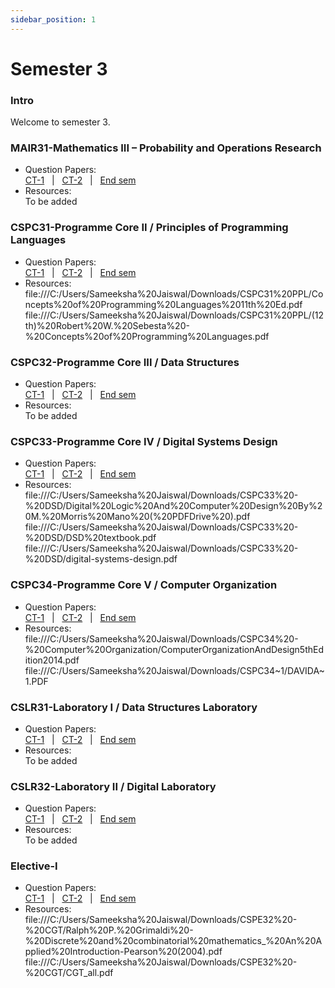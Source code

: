 ```yaml
---
sidebar_position: 1
---
```


# Semester 3

### Intro

Welcome to semester 3.

### MAIR31-Mathematics III – Probability and Operations Research

- Question Papers:<br/>
  [CT-1](https://www.google.com) &nbsp; | &nbsp;
  [CT-2](https://www.google.com) &nbsp; | &nbsp;
  [End sem](https://www.google.com)
- Resources:<br/>
  To be added

### CSPC31-Programme Core II / Principles of Programming Languages

- Question Papers:<br/>
  [CT-1](https://www.google.com) &nbsp; | &nbsp;
  [CT-2](https://www.google.com) &nbsp; | &nbsp;
  [End sem](https://www.google.com)
- Resources:<br/>
  file:///C:/Users/Sameeksha%20Jaiswal/Downloads/CSPC31%20PPL/Concepts%20of%20Programming%20Languages%2011th%20Ed.pdf
  file:///C:/Users/Sameeksha%20Jaiswal/Downloads/CSPC31%20PPL/(12th)%20Robert%20W.%20Sebesta%20-%20Concepts%20of%20Programming%20Languages.pdf

### CSPC32-Programme Core III / Data Structures

- Question Papers:<br/>
  [CT-1](https://www.google.com) &nbsp; | &nbsp;
  [CT-2](https://www.google.com) &nbsp; | &nbsp;
  [End sem](https://www.google.com)
- Resources:<br/>
  To be added

### CSPC33-Programme Core IV / Digital Systems Design

- Question Papers:<br/>
  [CT-1](https://www.google.com) &nbsp; | &nbsp;
  [CT-2](https://www.google.com) &nbsp; | &nbsp;
  [End sem](https://www.google.com)
- Resources:<br/>
  file:///C:/Users/Sameeksha%20Jaiswal/Downloads/CSPC33%20-%20DSD/Digital%20Logic%20And%20Computer%20Design%20By%20M.%20Morris%20Mano%20(%20PDFDrive%20).pdf
  file:///C:/Users/Sameeksha%20Jaiswal/Downloads/CSPC33%20-%20DSD/DSD%20textbook.pdf
  file:///C:/Users/Sameeksha%20Jaiswal/Downloads/CSPC33%20-%20DSD/digital-systems-design.pdf

### CSPC34-Programme Core V / Computer Organization

- Question Papers:<br/>
  [CT-1](https://www.google.com) &nbsp; | &nbsp;
  [CT-2](https://www.google.com) &nbsp; | &nbsp;
  [End sem](https://www.google.com)
- Resources:<br/>
  file:///C:/Users/Sameeksha%20Jaiswal/Downloads/CSPC34%20-%20Computer%20Organization/ComputerOrganizationAndDesign5thEdition2014.pdf
  file:///C:/Users/Sameeksha%20Jaiswal/Downloads/CSPC34~1/DAVIDA~1.PDF

### CSLR31-Laboratory I / Data Structures Laboratory

- Question Papers:<br/>
  [CT-1](https://www.google.com) &nbsp; | &nbsp;
  [CT-2](https://www.google.com) &nbsp; | &nbsp;
  [End sem](https://www.google.com)
- Resources:<br/>
  To be added

### CSLR32-Laboratory II / Digital Laboratory

- Question Papers:<br/>
  [CT-1](https://www.google.com) &nbsp; | &nbsp;
  [CT-2](https://www.google.com) &nbsp; | &nbsp;
  [End sem](https://www.google.com)
- Resources:<br/>
  To be added

### Elective-I

- Question Papers:<br/>
  [CT-1](https://www.google.com) &nbsp; | &nbsp;
  [CT-2](https://www.google.com) &nbsp; | &nbsp;
  [End sem](https://www.google.com)
- Resources:<br/>
  file:///C:/Users/Sameeksha%20Jaiswal/Downloads/CSPE32%20-%20CGT/Ralph%20P.%20Grimaldi%20-%20Discrete%20and%20combinatorial%20mathematics_%20An%20Applied%20Introduction-Pearson%20(2004).pdf
  file:///C:/Users/Sameeksha%20Jaiswal/Downloads/CSPE32%20-%20CGT/CGT_all.pdf
